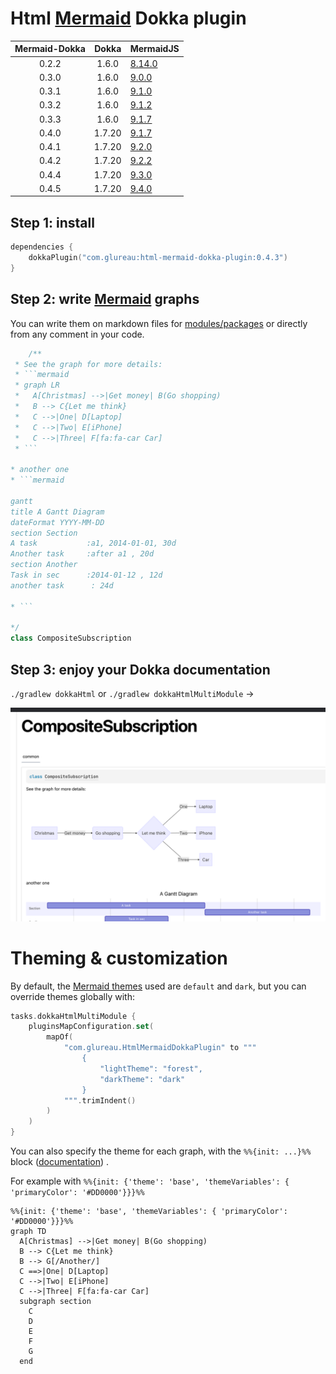 # Html [Mermaid](https://mermaid-js.github.io/mermaid/#/) Dokka plugin

| Mermaid-Dokka | Dokka  | MermaidJS                                                           |
|:-------------:|:------:|:--------------------------------------------------------------------|
|     0.2.2     | 1.6.0  | [8.14.0](https://github.com/mermaid-js/mermaid/releases/tag/8.14.0) |
|     0.3.0     | 1.6.0  | [9.0.0](https://github.com/mermaid-js/mermaid/releases/tag/9.0.0)   |
|     0.3.1     | 1.6.0  | [9.1.0](https://github.com/mermaid-js/mermaid/releases/tag/9.1.0)   |
|     0.3.2     | 1.6.0  | [9.1.2](https://github.com/mermaid-js/mermaid/releases/tag/9.1.2)   |
|     0.3.3     | 1.6.0  | [9.1.7](https://github.com/mermaid-js/mermaid/releases/tag/v9.1.7)  |
|     0.4.0     | 1.7.20 | [9.1.7](https://github.com/mermaid-js/mermaid/releases/tag/v9.1.7)  |
|     0.4.1     | 1.7.20 | [9.2.0](https://github.com/mermaid-js/mermaid/releases/tag/v9.2.0)  |
|     0.4.2     | 1.7.20 | [9.2.2](https://github.com/mermaid-js/mermaid/releases/tag/v9.2.2)  |
|     0.4.4     | 1.7.20 | [9.3.0](https://github.com/mermaid-js/mermaid/releases/tag/v9.3.0)  |
|     0.4.5     | 1.7.20 | [9.4.0](https://github.com/mermaid-js/mermaid/releases/tag/v9.4.0)  |

## Step 1: install

```kotlin
dependencies {
    dokkaPlugin("com.glureau:html-mermaid-dokka-plugin:0.4.3")
}
```

## Step 2: write [Mermaid](https://mermaid-js.github.io/mermaid/#/) graphs

You can write them on markdown files
for [modules/packages](https://kotlinlang.org/docs/kotlin-doc.html#module-and-package-documentation) or directly from
any comment in your code.

```kotlin
    /**
 * See the graph for more details:
 * ```mermaid
 * graph LR
 *   A[Christmas] -->|Get money| B(Go shopping)
 *   B --> C{Let me think}
 *   C -->|One| D[Laptop]
 *   C -->|Two| E[iPhone]
 *   C -->|Three| F[fa:fa-car Car]
 * ```

* another one
* ```mermaid

gantt
title A Gantt Diagram
dateFormat YYYY-MM-DD
section Section
A task           :a1, 2014-01-01, 30d
Another task     :after a1 , 20d
section Another
Task in sec      :2014-01-12 , 12d
another task      : 24d

* ```

*/
class CompositeSubscription

```

## Step 3: enjoy your Dokka documentation

`./gradlew dokkaHtml` or `./gradlew dokkaHtmlMultiModule` ->

![img.png](doc/img.png)

# Theming & customization

By default, the [Mermaid themes](https://github.com/mermaid-js/mermaid/blob/develop/docs/theming.md#deployable-themes)
used are `default` and `dark`, but you can override themes globally with:

```kotlin
tasks.dokkaHtmlMultiModule {
    pluginsMapConfiguration.set(
        mapOf(
            "com.glureau.HtmlMermaidDokkaPlugin" to """
                {
                    "lightTheme": "forest",
                    "darkTheme": "dark"
                }
            """.trimIndent()
        )
    )
}
```

You can also specify the theme for each graph, with the `%%{init: ...}%%`
block ([documentation](https://github.com/mermaid-js/mermaid/blob/develop/docs/theming.md#customizing-themes--with-themevariables))
.

For example with `%%{init: {'theme': 'base', 'themeVariables': { 'primaryColor': '#DD0000'}}}%%`

```mermaid
%%{init: {'theme': 'base', 'themeVariables': { 'primaryColor': '#DD0000'}}}%%
graph TD
  A[Christmas] -->|Get money| B(Go shopping)
  B --> C{Let me think}
  B --> G[/Another/]
  C ==>|One| D[Laptop]
  C -->|Two| E[iPhone]
  C -->|Three| F[fa:fa-car Car]
  subgraph section
    C
    D
    E
    F
    G
  end
```
